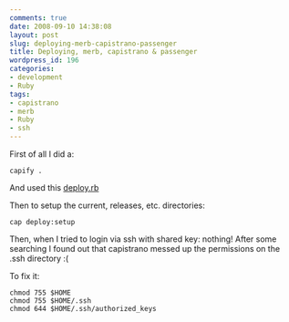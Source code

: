 ```yaml
---
comments: true
date: 2008-09-10 14:38:08
layout: post
slug: deploying-merb-capistrano-passenger
title: Deploying, merb, capistrano & passenger
wordpress_id: 196
categories:
- development
- Ruby
tags:
- capistrano
- merb
- Ruby
- ssh
---
```


First of all I did a:

`capify .`

And used this [deploy.rb](http://www.vanutsteen.nl/wp-content/uploads/2008/09/deploy.rb)

Then to setup the current, releases, etc. directories:

`cap deploy:setup`

Then, when I tried to login via ssh with shared key: nothing!
After some searching I found out that capistrano messed up the permissions on the .ssh directory :(

To fix it:
```
chmod 755 $HOME
chmod 755 $HOME/.ssh
chmod 644 $HOME/.ssh/authorized_keys
```
